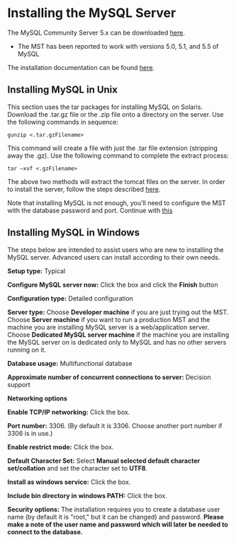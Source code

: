 # Installing the MySQL Server #

The MySQL Community Server 5.x can be downloaded [here](http://dev.mysql.com/downloads/mysql/).
  * The MST has been reported to work with versions 5.0, 5.1, and 5.5 of MySQL

The installation documentation can be found [here](http://dev.mysql.com/doc/).

## Installing MySQL in Unix ##

This section uses the tar packages for installing MySQL on Solaris. Download the .tar.gz file or the .zip file onto a directory on the server. Use the following commands in sequence:

```
gunzip <.tar.gzFilename>
```

This command will create a file with just the .tar file extension (stripping away the .gz). Use the following command to complete the extract process:

```
tar –xvf <.gzFilename>
```


The above two methods will extract the tomcat files on the server. In order to install the server, follow the steps described [here](http://dev.mysql.com/doc/refman/5.5/en/binary-installation.html).

Note that installing MySQL is not enough, you'll need to configure the MST with the database password and port.  Continue with [this](InstallinUnix.md)



## Installing MySQL in Windows ##

The steps below are intended to assist users who are new to installing the MySQL server. Advanced users can install according to their own needs.

**Setup type:** Typical

**Configure MySQL server now:** Click the box and click the **Finish** button

**Configuration type:** Detailed configuration

**Server type:** Choose **Developer machine** if you are just trying out the MST. Choose **Server machine** if you want to run a production MST and the machine you are installing MySQL server is a web/application server. Choose **Dedicated MySQL server machine** if the machine you are installing the MySQL server on is dedicated only to MySQL and has no other servers running on it.

**Database usage:** Multifunctional database

**Approximate number of concurrent connections to server:** Decision support

**Networking options**

**Enable TCP/IP networking:** Click the box.

**Port number:** 3306. (By default it is 3306. Choose another port number if 3306 is in use.)

**Enable restrict mode:** Click the box.

**Default Character Set:** Select **Manual selected default character set/collation** and set the character set to **UTF8**.

**Install as windows service:** Click the box.

**Include bin directory in windows PATH:** Click the box.

**Security options:** The installation requires you to create a database user name (by default it is "root," but it can be changed) and password. **Please make a note of the user name and password which will later be needed to connect to the database.**